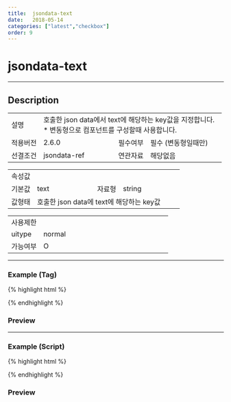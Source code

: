 ```yaml
---
title:  jsondata-text
date:   2018-05-14
categories: ["latest","checkbox"]
order: 9
---
```


jsondata-text
===

---

## Description

<table style="width:100%">
    <colgroup>
        <col width="15%"/>
        <col width="35%"/>
        <col width="15%"/>
        <col width="35%"/>
    </colgroup>
    <tr>
        <td class="tdTitle">설명</td>
        <td colspan="3">
            호출한 json data에서 text에 해당하는 key값을 지정합니다.<br>
            * 변동형으로 컴포넌트를 구성할때 사용합니다.
        </td>
    </tr>
    <tr>
        <td class="tdTitle">적용버전</td>
        <td>2.6.0</td>
        <td class="tdTitle">필수여부</td>
        <td class="tdRed">필수 (변동형일때만)</td>
    </tr>
    <tr>
        <td class="tdTitle">선결조건</td>
        <td>jsondata-ref</td>
        <td class="tdTitle">연관자료</td>
        <td>해당없음</td>
    </tr>
</table>
<table style="width:100%">
    <colgroup>
        <col width="15%"/>
        <col width="35%"/>
        <col width="15%"/>
        <col width="35%"/>
    </colgroup>
    <tr>
        <td class="tdTitle tdBg" colspan="4">속성값</td>
    </tr>
    <tr>
        <td class="tdTitle">기본값</td>
        <td>text</td>
        <td class="tdTitle">자료형</td>
        <td>string</td>
    </tr>
    <tr>
        <td class="tdTitle">값형태</td>
        <td colspan="3">호출한 json data에 text에 해당하는 key값</td>
    </tr>
</table>
<table style="width:100%">
    <colgroup>
        <col width="20%"/>
        <col width="20%"/>
        <col width="20%"/>
        <col width="20%"/>
        <col width="20%"/>
    </colgroup>
    <tr>
        <td class="tdTitle tdBg" colspan="5">사용제한</td>
    </tr>
    <tr>
        <td>uitype</td>
        <td class="tdCenter">normal</td>
        <td></td>
        <td></td>
        <td></td>
    </tr>
    <tr>
        <td>가능여부</td>
        <td class="tdBlue tdCenter">O</td>
        <td></td>
        <td></td>
        <td></td>
    </tr>
</table>

---
### Example (Tag)

{% highlight html %}
<script>
    var SBUxData = [
        { textKey : "빨강" },
        { textKey : "초록" },
        { textKey : "파랑" }
    ];
</script>
<sbux-checkbox id="sbIdx" name="sbTagNm" uitype="normal" jsondata-ref="SBUxData" jsondata-text="textKey"></sbux-checkbox>
{% endhighlight %}

### Preview

<script>
    var SBUxData = [
        { textKey : "빨강" },
        { textKey : "초록" },
        { textKey : "파랑" }
    ];
</script>
<sbux-checkbox id="sbIdx" name="sbTagNm" uitype="normal" jsondata-ref="SBUxData" jsondata-text="textKey"></sbux-checkbox>

---
### Example (Script)

{% highlight html %}
<div id="sbArea"></div>
<script>
    var SBUxData = [
        { textKey : "빨강" },
        { textKey : "초록" },
        { textKey : "파랑" }
    ];
    $(document).ready(function(){
        $('#sbArea').sbCheckbox({
            name : 'sbScriptNm',
            uitype : 'normal',
            jsondataRef : 'SBUxData',
            jsondataText : 'textKey'
        });
    }); 
</script>
{% endhighlight %}

### Preview 

<div id="sbArea"></div>
<script>
    $(document).ready(function(){
        $('#sbArea').sbCheckbox({
            name : 'sbScriptNm',
            uitype : 'normal',
            jsondataRef : 'SBUxData',
            jsondataText : 'textKey'
        });
    });  
</script>